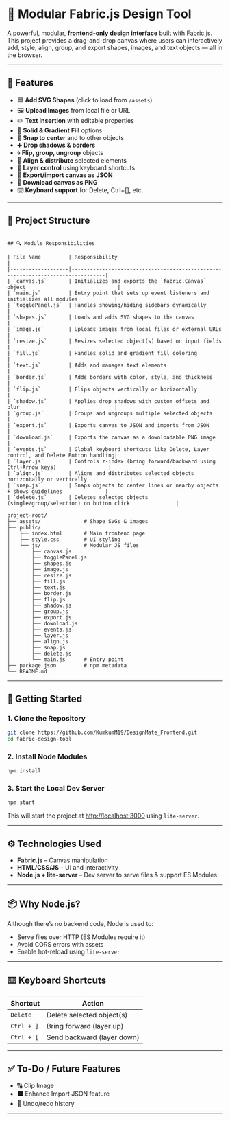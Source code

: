 # 🎨 Modular Fabric.js Design Tool

A powerful, modular, **frontend-only design interface** built with [Fabric.js](https://fabricjs.com/). This project provides a drag-and-drop canvas where users can interactively add, style, align, group, and export shapes, images, and text objects — all in the browser.

---

## 📌 Features

- 🟦 **Add SVG Shapes** (click to load from `/assets`)
- 🖼 **Upload Images** from local file or URL
- ✏️ **Text Insertion** with editable properties
- 🎨 **Solid & Gradient Fill** options
- 🧲 **Snap to center** and to other objects
- ➕ **Drop shadows & borders**
- 🌀 **Flip, group, ungroup** objects
- 🧭 **Align & distribute** selected elements
- 🧱 **Layer control** using keyboard shortcuts
- 💾 **Export/import canvas as JSON**
- 📸 **Download canvas as PNG**
- ⌨️ **Keyboard support** for Delete, Ctrl+[], etc.

---

## 📁 Project Structure

```

## 🔍 Module Responsibilities

| File Name         | Responsibility                                                                 |
|-------------------|---------------------------------------------------------------------------------|
| `canvas.js`       | Initializes and exports the `fabric.Canvas` object                              |
| `main.js`         | Entry point that sets up event listeners and initializes all modules            |
| `togglePanel.js`  | Handles showing/hiding sidebars dynamically                                     |
| `shapes.js`       | Loads and adds SVG shapes to the canvas                                         |
| `image.js`        | Uploads images from local files or external URLs                                |
| `resize.js`       | Resizes selected object(s) based on input fields                                |
| `fill.js`         | Handles solid and gradient fill coloring                                        |
| `text.js`         | Adds and manages text elements                                                  |
| `border.js`       | Adds borders with color, style, and thickness                                   |
| `flip.js`         | Flips objects vertically or horizontally                                        |
| `shadow.js`       | Applies drop shadows with custom offsets and blur                               |
| `group.js`        | Groups and ungroups multiple selected objects                                   |
| `export.js`       | Exports canvas to JSON and imports from JSON                                    |
| `download.js`     | Exports the canvas as a downloadable PNG image                                  |
| `events.js`       | Global keyboard shortcuts like Delete, Layer control, and Delete Button handling|
| `layer.js`        | Controls z-index (bring forward/backward using Ctrl+Arrow keys)                 |
| `align.js`        | Aligns and distributes selected objects horizontally or vertically              |
| `snap.js`         | Snaps objects to center lines or nearby objects + shows guidelines              |
| `delete.js`       | Deletes selected objects (single/group/selection) on button click               |

project-root/
├── assets/              # Shape SVGs & images
├── public/
│   ├── index.html       # Main frontend page
│   ├── style.css        # UI styling
│   └── js/              # Modular JS files
│       ├── canvas.js
│       ├── togglePanel.js
│       ├── shapes.js
│       ├── image.js
│       ├── resize.js
│       ├── fill.js
│       ├── text.js
│       ├── border.js
│       ├── flip.js
│       ├── shadow.js
│       ├── group.js
│       ├── export.js
│       ├── download.js
│       ├── events.js
│       ├── layer.js
│       ├── align.js
│       ├── snap.js
│       ├── delete.js
│       └── main.js      # Entry point
├── package.json         # npm metadata
└── README.md
```

---

## 🚀 Getting Started

### 1. Clone the Repository

```bash
git clone https://github.com/KumkumM19/DesignMate_Frontend.git
cd fabric-design-tool
```

### 2. Install Node Modules

```bash
npm install
```

### 3. Start the Local Dev Server

```bash
npm start
```

This will start the project at [http://localhost:3000](http://localhost:3000) using `lite-server`.

---

## ⚙️ Technologies Used

- **Fabric.js** – Canvas manipulation
- **HTML/CSS/JS** – UI and interactivity
- **Node.js + lite-server** – Dev server to serve files & support ES Modules

---

## 📦 Why Node.js?

Although there’s no backend code, Node is used to:

- Serve files over HTTP (ES Modules require it)
- Avoid CORS errors with assets
- Enable hot-reload using `lite-server`

---

## ⌨️ Keyboard Shortcuts

| Shortcut           | Action                   |
|--------------------|--------------------------|
| `Delete`           | Delete selected object(s)|
| `Ctrl + ]`         | Bring forward (layer up) |
| `Ctrl + [`         | Send backward (layer down)|

---

## ✅ To-Do / Future Features

- 🔠 Clip Image
- ⬛ Enhance Import JSON feature
- 🔁 Undo/redo history

---
